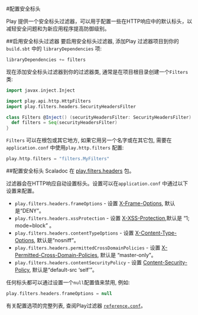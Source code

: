 #配置安全标头

Play 提供一个安全标头过滤器，可以用于配置一些在HTTP响应中的默认标头，以减轻安全问题和为新应用程序提高防御级别。


##启用安全标头过滤器
要启用安全标头过滤器, 添加Play 过滤器项目到你的`build.sbt` 中的 `libraryDependencies` 项:

```scala
libraryDependencies += filters
```

现在添加安全标头过滤器到你的过滤器类, 通常是在项目根目录创建一个`Filters` 类:

```scala
import javax.inject.Inject

import play.api.http.HttpFilters
import play.filters.headers.SecurityHeadersFilter

class Filters @Inject() (securityHeadersFilter: SecurityHeadersFilter) extends HttpFilters {
  def filters = Seq(securityHeadersFilter)
}
```

`Filters` 可以在根包或其它地方, 如果它用另一个名字或在其它包, 需要在`application.conf` 中使用`play.http.filters` 配置:

```scala
play.http.filters = "filters.MyFilters"
```


##配置安全标头
Scaladoc 在 [play.filters.headers](https://playframework.com/documentation/2.4.x/api/scala/play/filters/headers/package.html) 包。

过滤器会在HTTP响应自动设置标头。设置可以在`application.conf` 中通过以下设置来配置。 

* `play.filters.headers.frameOptions` - 设置 [X-Frame-Options](https://developer.mozilla.org/en-US/docs/HTTP/X-Frame-Options), 默认是“DENY”。
* `play.filters.headers.xssProtection` - 设置 [X-XSS-Protection](http://blogs.msdn.com/b/ie/archive/2008/07/02/ie8-security-part-iv-the-xss-filter.aspx),默认是 “1; mode=block” 。
* `play.filters.headers.contentTypeOptions` - 设置 [X-Content-Type-Options](http://blogs.msdn.com/b/ie/archive/2008/09/02/ie8-security-part-vi-beta-2-update.aspx), 默认是“nosniff”。
* `play.filters.headers.permittedCrossDomainPolicies` - 设置 [X-Permitted-Cross-Domain-Policies](https://www.adobe.com/devnet/articles/crossdomain_policy_file_spec.html), 默认是 “master-only”。
* `play.filters.headers.contentSecurityPolicy` - 设置 [Content-Security-Policy](http://www.html5rocks.com/en/tutorials/security/content-security-policy/), 默认是“default-src ‘self’”。

任何标头都可以通过设置一个`null`配置值来禁用, 例如:

```scala
play.filters.headers.frameOptions = null
```

有关配置选项的完整列表, 查阅Play过滤器 [`reference.conf`](https://playframework.com/documentation/2.4.x/resources/confs/filters-helpers/reference.conf)。